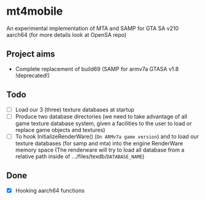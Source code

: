 # mt4mobile 

An experimental implementation of MTA and SAMP for GTA SA v210 aarch64 (for more details look at OpenSA repo)

## Project aims
- Complete replacement of build69 (SAMP for armv7a GTASA v1.8 !deprecated!)

## Todo
- [ ] Load our 3 (three) texture databases at startup
- [ ] Produce two database directories (we need to take advantage of all game texture database system, given a facilities to the user to load or replace game objects and textures)
- [ ] To hook InitializeRenderWare() (`On ARMv7a game version`) and to load our texture databases (for samp and mta) into the engine RenderWare memory space (The renderware will try to load all database from a relative path inside of .../files/texdb/`DATABASE_NAME`)

## Done

- [x] Hooking aarch64 functions

